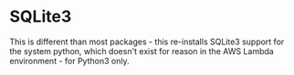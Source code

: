 # SQLite3

This is different than most packages - this re-installs SQLite3 support for the system python, which doesn't exist for reason in the AWS Lambda environment - for Python3 only.
